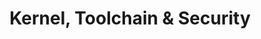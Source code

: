 ---
id: 4
title: Kernel, Toolchain & Security
permalink: /kernel-toolchain-and-security/
image: /assets/images/content/Kernel_Toolchain_Security.png
description: >
    Fundamentals are the technologies that are essential to maintaining
    the health of software.. We want to facilitate the access to
    maintainers, support regression testing, improve compiler technology
    and increase the security across the Arm ecosystem
jumbotron:
    class: theme_banner 
    title: Kernel, Toolchain & Security
    description: >
        Fundamentals are the technologies that are essential to maintaining
        the health of software.. We want to facilitate the access to
        maintainers, support regression testing, improve compiler technology
        and increase the security across the Arm ecosystem
    image: /assets/images/content/Kernel_Toolchain_Security.png
flow:
    - row: container_row
      sections:
       - format: block
         style: text-white 
         item_width: "3"
         block_section_content:
           blocks:
              - title: Kernel, Toolchain & Security Presentation
                image: /assets/images/content/screen_1.jpg
                background_image: true
                style: text-center
                buttons:
                   - title: View
                     url: /about/
              - title: Kernel, Toolchain & Security Video
                image: /assets/images/content/screen_2.jpg
                background_image: true
                style: text-center
                buttons:
                   - title: View
                     url: /about/
              - title: Kernel, Toolchain & Security Blogs
                image: /assets/images/content/screen_3.jpg
                background_image: true
                style: text-center
                buttons:
                   - title: View
                     url: /about/
    - row: container_row
      style: bg-secondary related_projects
      sections:
        - format: title
          title_content:
            size: h2
            text: >
                Related Projects
        - format: custom_include
          source: themes/related_projects.html
    - row: container_row
      style: associated_members
      sections:
        - format: title
          title_content:
            size: h2
            text: >
                Associated Members
        - format: custom_include
          source: themes/associated_members.html
---